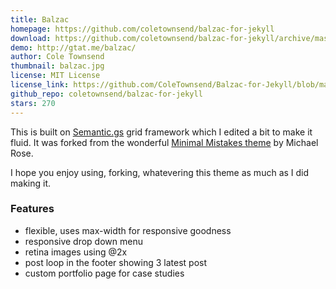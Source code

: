 ```yaml
---
title: Balzac
homepage: https://github.com/coletownsend/balzac-for-jekyll
download: https://github.com/coletownsend/balzac-for-jekyll/archive/master.zip
demo: http://gtat.me/balzac/
author: Cole Townsend
thumbnail: balzac.jpg
license: MIT License
license_link: https://github.com/ColeTownsend/Balzac-for-Jekyll/blob/master/LICENSE
github_repo: coletownsend/balzac-for-jekyll
stars: 270
---
```


This is built on [Semantic.gs](http://semantic.gs/) grid framework
which I edited a bit to make it fluid. It was forked from the wonderful
[Minimal Mistakes theme](https://github.com/mmistakes/minimal-mistakes)
by Michael Rose.

I hope you enjoy using, forking, whatevering this theme as much as I
did making it.

### Features

* flexible, uses max-width for responsive goodness
* responsive drop down menu
* retina images using @2x
* post loop in the footer showing 3 latest post
* custom portfolio page for case studies
